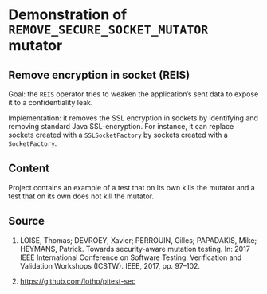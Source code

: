 # Demonstration of `REMOVE_SECURE_SOCKET_MUTATOR` mutator

## Remove encryption in socket (REIS)

Goal: the `REIS` operator tries to weaken the application’s sent data to expose it to a confidentiality leak. 

Implementation: it removes the SSL encryption in sockets by identifying and removing standard Java SSL-encryption. For instance, it can replace sockets created with a `SSLSocketFactory` by sockets created with a `SocketFactory`.

## Content

Project contains an example of a test that on its own kills the mutator and a test that on its own does not kill the mutator.

## Source

1) LOISE, Thomas; DEVROEY, Xavier; PERROUIN, Gilles; PAPADAKIS, Mike; HEYMANS, Patrick. Towards security-aware mutation testing. In: 2017 IEEE International Conference on Software Testing, Verification and Validation Workshops (ICSTW). IEEE, 2017, pp. 97–102.

2) https://github.com/Iotho/pitest-sec